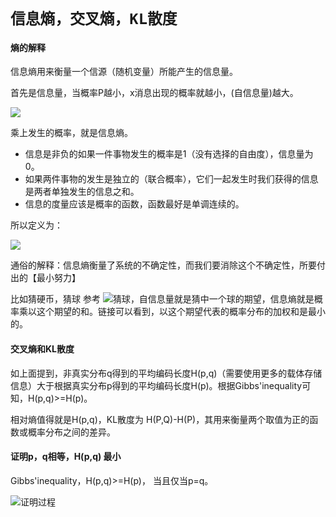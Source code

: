 # `信息熵，交叉熵，KL散度`

#### 熵的解释

信息熵用来衡量一个信源（随机变量）所能产生的信息量。

首先是信息量，当概率P越小，x消息出现的概率就越小，(自信息量)越大。

<img src = 'https://bkimg.cdn.bcebos.com/formula/cbca30682ca90aa45280998809336a26.svg'/>

乘上发生的概率，就是信息熵。

   * 信息是非负的如果一件事物发生的概率是1（没有选择的自由度），信息量为0。
   * 如果两件事物的发生是独立的（联合概率），它们一起发生时我们获得的信息是两者单独发生的信息之和。
   * 信息的度量应该是概率的函数，函数最好是单调连续的。

所以定义为：

<img src = 'https://math.jianshu.com/math?formula=H(X)%20%3D%20E_%7BX%20%5Csim%20P%7D%5BI(X)%5D%20%3D%20-E_%7BX%20%5Csim%20P%7D%5Blog(P(X))%5D%20%3D-%20%5Csum_%7Bk%3D1%7D%5E%7BN%7Dp_k%5Clog_2(p_k)'/>

通俗的解释：信息熵衡量了系统的不确定性，而我们要消除这个不确定性，所要付出的【最小努力】

比如猜硬币，猜球 参考 ![猜球](https://www.zhihu.com/people/pwlin/answers)，自信息量就是猜中一个球的期望，信息熵就是概率乘以这个期望的和。链接可以看到，以这个期望代表的概率分布的加权和是最小的。

#### 交叉熵和KL散度

如上面提到，非真实分布q得到的平均编码长度H(p,q)（需要使用更多的载体存储信息）大于根据真实分布p得到的平均编码长度H(p)。根据Gibbs'inequality可知，H(p,q)>=H(p)。

相对熵值得就是H(p,q)，KL散度为 H(P,Q)-H(P)，其用来衡量两个取值为正的函数或概率分布之间的差异。

#### 证明p，q相等，H(p,q) 最小

Gibbs'inequality，H(p,q)>=H(p)， 当且仅当p=q。

![证明过程](https://baike.baidu.com/item/%E5%90%89%E5%B8%83%E6%96%AF%E4%B8%8D%E7%AD%89%E5%BC%8F/22780937)

